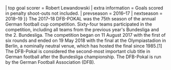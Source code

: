 | top goal scorer = Robert Lewandowski | extra information = Goals scored in penalty shoot-outs not included. | prevseason = 2016–17 | nextseason = 2018–19 }} The 2017–18 DFB-POKAL was the 75th season of the annual German football cup competition. Sixty-four teams participated in the competition, including all teams from the previous year's Bundesliga and the 2. Bundesliga. The competition began on 11 August 2017 with the first of six rounds and ended on 19 May 2018 with the final at the Olympiastadion in Berlin, a nominally neutral venue, which has hosted the final since 1985.[1] The DFB-Pokal is considered the second-most important club title in German football after the Bundesliga championship. The DFB-Pokal is run by the German Football Association (DFB).
